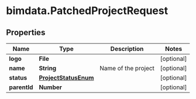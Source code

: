 # bimdata.PatchedProjectRequest

## Properties

Name | Type | Description | Notes
------------ | ------------- | ------------- | -------------
**logo** | **File** |  | [optional] 
**name** | **String** | Name of the project | [optional] 
**status** | [**ProjectStatusEnum**](ProjectStatusEnum.md) |  | [optional] 
**parentId** | **Number** |  | [optional] 


